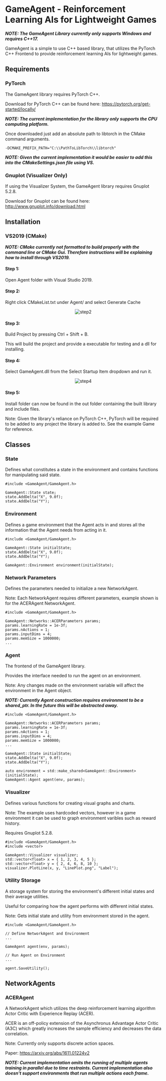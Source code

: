 # GameAgent - Reinforcement Learning AIs for Lightweight Games

***NOTE: The GameAgent Library currently only supports Windows and requires C++17.***

GameAgent is a simple to use C++ based library, that utilizes the PyTorch C++ Frontend to provide reinforcement learning AIs for lightweight games. 

## Requirements

### PyTorch

The GameAgent library requires PyTorch C++. 

Download for PyTorch C++ can be found here: https://pytorch.org/get-started/locally/

***NOTE: The current implementation for the library only supports the CPU computing platform.***

Once downloaded just add an absolute path to libtorch in the CMake command arguments.

```
-DCMAKE_PREFIX_PATH="C:\\PathToLibTorch\\libtorch"
```

***NOTE: Given the current implementation it would be easier to add this into the CMakeSettings.json file using VS.***

### Gnuplot (Visualizer Only)

If using the Visualizer System, the GameAgent library requires Gnuplot 5.2.8.

Download for Gnuplot can be found here: http://www.gnuplot.info/download.html

## Installation

### VS2019 (CMake)

***NOTE: CMake currently not formatted to build properly with the command line or CMake Gui. Therefore instructions will be explaining how to install through VS2019.***

#### Step 1:

Open Agent folder with Visual Studio 2019.

#### Step 2:

Right click CMakeList.txt under Agent/ and select Generate Cache

<p align="center">
    <img src="art/readme_step2.png" title="step2">
</p>

#### Step 3:

Build Project by pressing Ctrl + Shift + B.

This will build the project and provide a executable for testing and a dll for installing.

#### Step 4:

Select GameAgent.dll from the Select Startup Item dropdown and run it.

<p align="center">
    <img src="art/readme_step4.png" title="step4">
</p>

#### Step 5: 

Install folder can now be found in the out folder containing the built library and include files.

Note: Given the library's reliance on PyTorch C++, PyTorch will be required to be added to any project the library is added to. See the example Game for reference.

## Classes

### State

Defines what constitutes a state in the environment and contains functions for manipulating said state. 

```
#include <GameAgent/GameAgent.h>

GameAgent::State state;
state.AddDelta("X", 9.0f);
state.AddDelta("Y"); 
```

### Environment

Defines a game environment that the Agent acts in and stores all the information that the Agent needs from acting in it.

```
#include <GameAgent/GameAgent.h>

GameAgent::State initialState;
state.AddDelta("X", 9.0f);
state.AddDelta("Y");

GameAgent::Environment environment(initialState);
```

### Network Parameters

Defines the parameters needed to initialize a new NetworkAgent.

Note: Each NetworkAgent requires different parameters, example shown is for the ACERAgent NetworkAgent.

```
#include <GameAgent/GameAgent.h>

GameAgent::Networks::ACERParameters params;
params.learningRate = 1e-3f;
params.nActions = 1;
params.inputDims = 4;
params.memSize = 1000000;
...
```

### Agent

The frontend of the GameAgent library. 

Provides the interface needed to run the agent on an environment.

Note: Any changes made on the environment variable will affect the environment in the Agent object.

***NOTE: Currently Agent construction requires environment to be a shared_ptr. In the future this will be abstracted away.***

```
#include <GameAgent/GameAgent.h>

GameAgent::Networks::ACERParameters params;
params.learningRate = 1e-3f;
params.nActions = 1;
params.inputDims = 4;
params.memSize = 1000000;
...

GameAgent::State initialState;
state.AddDelta("X", 9.0f);
state.AddDelta("Y");

auto environment = std::make_shared<GameAgent::Environment>(initialState);
GameAgent::Agent agent(env, params);
```

### Visualizer

Defines various functions for creating visual graphs and charts.

Note: The example uses hardcoded vectors, however in a game environment it can be used to graph environment varibles such as reward history.

Requires Gnuplot 5.2.8.

```
#include <GameAgent/GameAgent.h>
#include <vector>

GameAgent::Visualizer visualizer;
std::vector<float> x = { 1, 2, 3, 4, 5 };
std::vector<float> y = { 2, 4, 6, 8, 10 };
visualizer.PlotLine(x, y, "LinePlot.png", "Label"); 
```

### Utility Storage

A storage system for storing the environment's different initial states and their average utilities.

Useful for comparing how the agent performs with different initial states. 

Note: Gets initial state and utility from environment stored in the agent.

```
#include <GameAgent/GameAgent.h>

// Define NetworkAgent and Environment
...

GameAgent agent(env, params);

// Run Agent on Environment
...

agent.SaveUtility();
```

## NetworkAgents

### ACERAgent

A NetworkAgent which utilizes the deep reinforcement learning algorithm Actor Critic with Experience Replay (ACER).

ACER is an off-policy extension of the Asynchronus Advantage Actor Critic (A3C) which greatly increases the sample efficiency and decreases the data correlation.

Note: Currently only supports discrete action spaces.

Paper: https://arxiv.org/abs/1611.01224v2

***NOTE: Current implementation omits the running of multiple agents training in parallel due to time restraints. Current implementation also doesn't support environments that run multiple actions each frame.***
